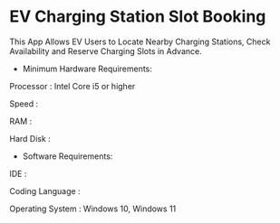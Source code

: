 # EV Charging Station Slot Booking 


This App Allows EV Users to Locate Nearby Charging Stations, Check Availability and Reserve Charging Slots in Advance.


* Minimum Hardware Requirements:

Processor : Intel Core i5 or higher

Speed : 

RAM : 

Hard Disk :

* Software Requirements:

IDE : 

Coding Language :

Operating System : Windows 10, Windows 11
